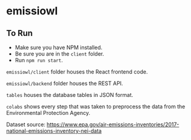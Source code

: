 # emissiowl

## To Run

- Make sure you have NPM installed.
- Be sure you are in the ```client``` folder.
- Run ```npm run start```.

```emissiowl/client``` folder houses the React frontend code.

```emissiowl/backend``` folder houses the REST API.

```tables``` houses the database tables in JSON format.

```colabs``` shows every step that was taken to preprocess the data from the Environmental Protection Agency.

Dataset source: https://www.epa.gov/air-emissions-inventories/2017-national-emissions-inventory-nei-data
